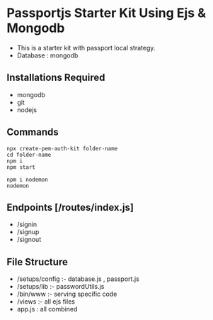 # Passportjs Starter Kit Using Ejs & Mongodb

- This is a starter kit with passport local strategy.
- Database : mongodb

## Installations Required

- mongodb
- git
- nodejs

## Commands

```shell
npx create-pem-auth-kit folder-name
cd folder-name
npm i
npm start
```

```shell
npm i nodemon
nodemon
```

## Endpoints [/routes/index.js]

- /signin
- /signup
- /signout

## File Structure

- /setups/config :- database.js , passport.js
- /setups/lib :- passwordUtils.js
- /bin/www :- serving specific code
- /views :- all ejs files
- app.js : all combined
